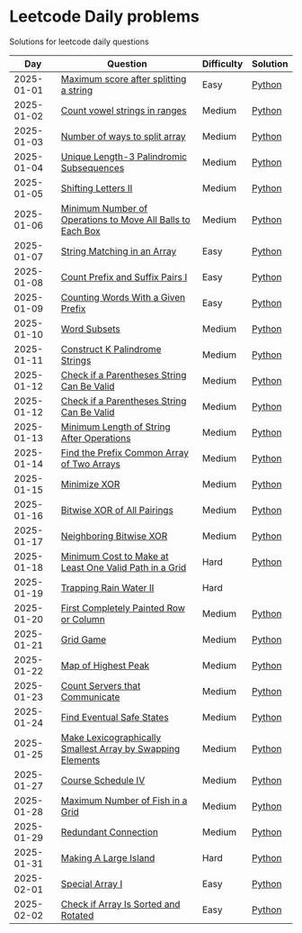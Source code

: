 # Leetcode Daily problems
Solutions for leetcode daily questions

| Day        | Question | Difficulty | Solution |
| ---------- | -------- | ---------- | -------- |
| 2025-01-01 | [Maximum score after splitting a string](https://leetcode.com/problems/count-vowel-strings-in-ranges/?envType=daily-question) | Easy | [Python](./python/1422-maximum-score-after-splitting-a-string.py) |
| 2025-01-02 | [Count vowel strings in ranges](https://leetcode.com/problems/count-vowel-strings-in-ranges/?envType=daily-question) | Medium | [Python](./python/2559-count-vowel-strings-in-ranges.py) |
| 2025-01-03 | [Number of ways to split array](https://leetcode.com/problems/number-of-ways-to-split-array/?envType=daily-question) | Medium | [Python](./python/2270-number-of-ways-to-split-array.py) | <tag class="medium"/> |
| 2025-01-04 | [ Unique Length-3 Palindromic Subsequences](https://leetcode.com/problems/unique-length-3-palindromic-subsequences/description/) | Medium | [Python](./python/1930-unique-length-3-palindromic-subsequences.py) |
| 2025-01-05|[ Shifting Letters II](https://leetcode.com/problems/shifting-letters-ii/description/) | Medium | [Python](./python/2381-shifting-letters-ii.py) |
| 2025-01-06 | [ Minimum Number of Operations to Move All Balls to Each Box](https://leetcode.com/problems/minimum-number-of-operations-to-move-all-balls-to-each-box/description/) | Medium | [Python](./python/1769-minimum-number-of-operations-to-move-all-balls-to-each-box.py) |
| 2025-01-07 | [ String Matching in an Array](https://leetcode.com/problems/string-matching-in-an-array/description/) | Easy | [Python](./python/1408-string-matching-in-an-array.py) |
| 2025-01-08 | [ Count Prefix and Suffix Pairs I](https://leetcode.com/problems/count-prefix-and-suffix-pairs-i/description/) | Easy | [Python](./python/3042-count-prefix-and-suffix-pairs-i.py) |
| 2025-01-09 | [ Counting Words With a Given Prefix](https://leetcode.com/problems/counting-words-with-a-given-prefix/description/) | Easy | [Python](./python/2185-counting-words-with-a-given-prefix.py) |
| 2025-01-10 | [ Word Subsets](https://leetcode.com/problems/word-subsets/description/) | Medium | [Python](./python/916-word-subsets.py) |
| 2025-01-11 | [ Construct K Palindrome Strings](https://leetcode.com/problems/construct-k-palindrome-strings/description/) | Medium | [Python](./python/1400-construct-k-palindrome-strings.py) |
| 2025-01-12 | [ Check if a Parentheses String Can Be Valid](https://leetcode.com/problems/check-if-a-parentheses-string-can-be-valid/description/) | Medium | [Python](./python/2116-check-if-a-parentheses-string-can-be-valid.py) |
| 2025-01-12 | [Check if a Parentheses String Can Be Valid](https://leetcode.com/problems/check-if-a-parentheses-string-can-be-valid/description/) | Medium | [Python](./python/2116-check-if-a-parentheses-string-can-be-valid.py) |
| 2025-01-13 | [Minimum Length of String After Operations](https://leetcode.com/problems/minimum-length-of-string-after-operations/description/) | Medium | [Python](./python/3223-minimum-length-of-string-after-operations.py) |
| 2025-01-14 | [Find the Prefix Common Array of Two Arrays](https://leetcode.com/problems/find-the-prefix-common-array-of-two-arrays/description/) | Medium | [Python](./python/2657-find-the-prefix-common-array-of-two-arrays.py) |
| 2025-01-15 | [Minimize XOR](https://leetcode.com/problems/minimize-xor/description/) | Medium | [Python](./python/2429-minimize-xor.py) |
| 2025-01-16 | [Bitwise XOR of All Pairings](https://leetcode.com/problems/bitwise-xor-of-all-pairings/description/) | Medium | [Python](./python/2425-bitwise-xor-of-all-pairings.py) |
| 2025-01-17 | [Neighboring Bitwise XOR](https://leetcode.com/problems/neighboring-bitwise-xor/description/) | Medium | [Python](./python/2683-neighboring-bitwise-xor.py) |
| 2025-01-18 | [Minimum Cost to Make at Least One Valid Path in a Grid](https://leetcode.com/problems/minimum-cost-to-make-at-least-one-valid-path-in-a-grid/description/) | Hard | [Python](./python/1368-minimum-cost-to-make-at-least-one-valid-path-in-a-grid.py) |
| 2025-01-19 | [Trapping Rain Water II](https://leetcode.com/problems/trapping-rain-water-ii/description/) | Hard |  |
| 2025-01-20 | [First Completely Painted Row or Column](https://leetcode.com/problems/first-completely-painted-row-or-column/description/) | Medium | [Python](./python/2661-first-completely-painted-row-or-column.py) |
| 2025-01-21 | [Grid Game](https://leetcode.com/problems/grid-game/description/) | Medium | [Python](./python/2017-grid-game.py) |
| 2025-01-22 | [Map of Highest Peak](https://leetcode.com/problems/map-of-highest-peak/description/) | Medium | [Python](./python/1765-map-of-highest-peak.py) |
| 2025-01-23 | [Count Servers that Communicate](https://leetcode.com/problems/count-servers-that-communicate/description/) | Medium | [Python](./python/1267-count-servers-that-communicate.py) |
| 2025-01-24 | [Find Eventual Safe States](https://leetcode.com/problems/find-eventual-safe-states/description/) | Medium | [Python](./python/802-find-eventual-safe-states.py) |
| 2025-01-25 | [Make Lexicographically Smallest Array by Swapping Elements](https://leetcode.com/problems/make-lexicographically-smallest-array-by-swapping-elements/description/) | Medium | [Python](./python/2948-make-lexicographically-smallest-array-by-swapping-elements.py) |
| 2025-01-27 | [Course Schedule IV](https://leetcode.com/problems/course-schedule-iv/description/) | Medium | [Python](./python/1462-course-schedule-iv.py) |
| 2025-01-28 | [Maximum Number of Fish in a Grid](https://leetcode.com/problems/maximum-number-of-fish-in-a-grid/description/) | Medium | [Python](./python/2658-maximum-number-of-fish-in-a-grid.py) |
| 2025-01-29 | [Redundant Connection](https://leetcode.com/problems/redundant-connection/description/) | Medium | [Python](./python/684-redundant-connection.py) |
| 2025-01-31 | [Making A Large Island](https://leetcode.com/problems/making-a-large-island/description/) | Hard | [Python](./python/827-making-a-large-island.py) |
| 2025-02-01 | [Special Array I](https://leetcode.com/problems/special-array-i/description/) | Easy | [Python](./python/3151-special-array-i.py) |
| 2025-02-02 | [Check if Array Is Sorted and Rotated](https://leetcode.com/problems/check-if-array-is-sorted-and-rotated/description/) | Easy | [Python](./python/1752-check-if-array-is-sorted-and-rotated.py) |
